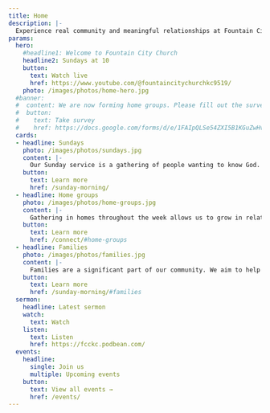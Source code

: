 ```yaml
---
title: Home
description: |-
  Experience real community and meaningful relationships at Fountain City Church. Worship with Christ-centered followers who desire to know and glorify God and serve their community.
params:
  hero:
    #headline1: Welcome to Fountain City Church
    headline2: Sundays at 10
    button:
      text: Watch live
      href: https://www.youtube.com/@fountaincitychurchkc9519/
    photo: /images/photos/home-hero.jpg
  #banner:
  #  content: We are now forming home groups. Please fill out the survey if you wish to participate by Tues Sept 3.
  #  button:
  #    text: Take survey
  #    href: https://docs.google.com/forms/d/e/1FAIpQLSe54ZXI5B1KGuZwHvZ3Kq70ESwGOO_mFJaRBp7tfX6yHKKsXw/viewform?usp=sf_link
  cards:
  - headline: Sundays
    photo: /images/photos/sundays.jpg
    content: |-
      Our Sunday service is a gathering of people wanting to know God. Together we worship God and learn from Him as we sing, pray, and hear from Scripture.
    button:
      text: Learn more
      href: /sunday-morning/
  - headline: Home groups
    photo: /images/photos/home-groups.jpg
    content: |-
      Gathering in homes throughout the week allows us to grow in relationship with God and others. Our groups share meals, discuss life and God's Word, and pray for one another.
    button:
      text: Learn more
      href: /connect/#home-groups
  - headline: Families
    photo: /images/photos/families.jpg
    content: |-
      Families are a significant part of our community. We aim to help kids of all ages grow as faithful followers of Jesus as we assist parents to raise them in the ways of God.
    button:
      text: Learn more
      href: /sunday-morning/#families
  sermon:
    headline: Latest sermon
    watch:
      text: Watch
    listen:
      text: Listen
      href: https://fcckc.podbean.com/
  events:
    headline:
      single: Join us
      multiple: Upcoming events
    button:
      text: View all events →
      href: /events/
---
```

